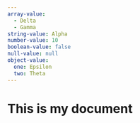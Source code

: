```yaml
---
array-value:
  - Delta
  - Gamma
string-value: Alpha
number-value: 10
boolean-value: false
null-value: null
object-value:
  one: Epsilon
  two: Theta
---
```

# This is my document
